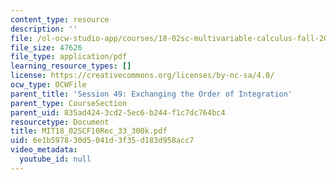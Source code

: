 ```yaml
---
content_type: resource
description: ''
file: /ol-ocw-studio-app/courses/18-02sc-multivariable-calculus-fall-2010/6e1b597830d5041d3f35d183d958acc7_MIT18_02SCF10Rec_33_300k.pdf
file_size: 47626
file_type: application/pdf
learning_resource_types: []
license: https://creativecommons.org/licenses/by-nc-sa/4.0/
ocw_type: OCWFile
parent_title: 'Session 49: Exchanging the Order of Integration'
parent_type: CourseSection
parent_uid: 835ad424-3cd2-5ec6-b244-f1c7dc764bc4
resourcetype: Document
title: MIT18_02SCF10Rec_33_300k.pdf
uid: 6e1b5978-30d5-041d-3f35-d183d958acc7
video_metadata:
  youtube_id: null
---
```

